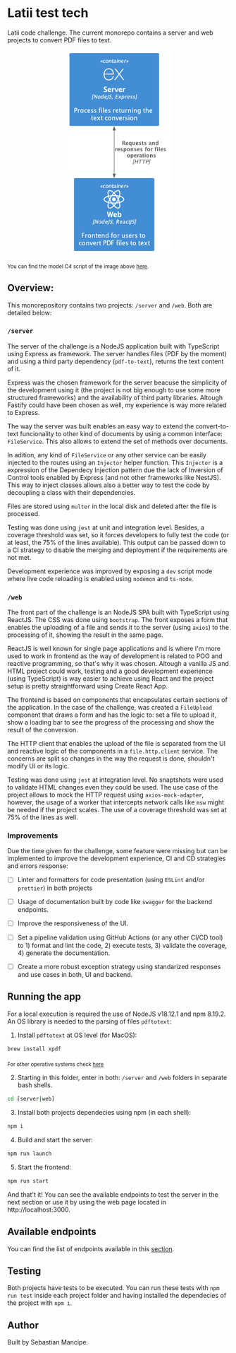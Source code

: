 # Latii test tech
Latii code challenge. The current monorepo contains a server and web projects to convert PDF files to text.

<p align="center">
  <img src="docs/latii-tech-test.png" />
</p>

<sub>You can find the model C4 script of the image above [here](docs/project.infrastrure.puml).</sub>

## Overview:

This monorepository contains two projects: `/server` and `/web`. Both are detailed below:

### `/server`

The server of the challenge is a NodeJS application built with TypeScript using Express as framework. The server handles files (PDF by the moment) and using a third party dependency (`pdf-to-text`), returns the text content of it.

Express was the chosen framework for the server beacuse the simplicity of the development using it (the project is not big enough to use some more structured frameworks) and the availability of third party libraries. Altough Fastify could have been chosen as well, my experience is way more related to Express.

The way the server was built enables an easy way to extend the convert-to-text funcionality to other kind of documents by using a common interface: `FileService`. This also allows to extend the set of methods over documents.

In adition, any kind of `FileService` or any other service can be easily injected to the routes using an `Injector` helper function. This `Injector` is a expression of the Dependecy Injection pattern due the lack of Inversion of Control tools enabled by Express (and not other frameworks like NestJS). This way to inject classes allows also a better way to test the code by decoupling a class with their dependencies.

Files are stored using `multer` in the local disk and deleted after the file is processed.

Testing was done using `jest` at unit and integration level. Besides, a coverage threshold was set, so it forces developers to fully test the code (or at least, the 75% of the lines available). This output can be passed down to a CI strategy to disable the merging and deployment if the requirements are not met.

Development experience was improved by exposing a `dev` script mode where live code reloading is enabled using `nodemon` and `ts-node`.


### `/web`

The front part of the challenge is an NodeJS SPA built with TypeScript using ReactJS. The CSS was done using `bootstrap`. The front exposes a form that enables the uploading of a file and sends it to the server (using `axios`) to the processing of it, showing the result in the same page.

ReactJS is well known for single page applications and is where I'm more used to work in frontend as the way of development is related to POO and reactive programming, so that's why it was chosen. Altough a vanilla JS and HTML project could work, testing and a good development experience (using TypeScript) is way easier to achieve using React and the project setup is pretty straightforward using Create React App.

The frontend is based on components that encapsulates certain sections of the application. In the case of the challenge, was created a `FileUpload` component that draws a form and has the logic to: set a file to upload it, show a loading bar to see the progress of the processing and show the result of the conversion.

The HTTP client that enables the upload of the file is separated from the UI and reactive logic of the components in a `file.http.client` service. The concerns are split so changes in the way the request is done, shouldn't modify UI or its logic.

Testing was done using `jest` at integration level. No snaptshots were used to validate HTML changes even they could be used. The use case of the project allows to mock the HTTP request using `axios-mock-adapter`, however, the usage of a worker that intercepts network calls like `msw` might be needed if the project scales. The use of a coverage threshold was set at 75% of the lines as well.


### Improvements

Due the time given for the challenge, some feature were missing but can be implemented to improve the development experience, CI and CD strategies and errors response:
- [ ] Linter and formatters for code presentation (using `ESLint` and/or `prettier`) in both projects
- [ ] Usage of documentation built by code like `swagger` for the backend endpoints.
- [ ] Improve the responsiveness of the UI.
- [ ] Set a pipeline validation using GitHub Actions (or any other CI/CD tool) to 1) format and lint the code, 2) execute tests, 3) validate the coverage, 4) generate the documentation.
- [ ] Create a more robust exception strategy using standarized responses and use cases in both, UI and backend.


## Running the app

For a local execution is required the use of NodeJS v18.12.1 and npm 8.19.2. An OS library is needed to the parsing of files `pdftotext`:

1. Install `pdftotext` at OS level (for MacOS):
```bash
brew install xpdf
```
<sub> For other operative systems check [here](https://github.com/zetahernandez/pdf-to-text#installation)</sub>

2. Starting in this folder, enter in both: `/server` and `/web` folders in separate bash shells.

```bash
cd [server|web]
```

3. Install both projects dependecies using npm (in each shell):
```bash
npm i
```

4. Build and start the server:
```bash
npm run launch
```

5. Start the frontend:
```bash
npm run start
```

And that't it! You can see the available endpoints to test the server in the next section or use it by using the web page located in http://localhost:3000.

## Available endpoints

You can find the list of endpoints available in this [section](/docs/api.md).

## Testing

Both projects have tests to be executed. You can run these tests with `npm run test` inside each project folder and having installed the dependecies of the project with `npm i`.

## Author

Built by Sebastian Mancipe.

